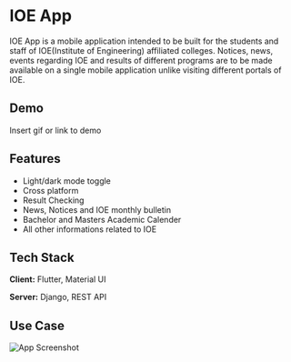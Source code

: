 
# IOE App


IOE App is a mobile application intended to be built for the students and staff of IOE(Institute of Engineering) affiliated colleges. Notices, news, events regarding IOE and results of different programs are to be made available on a single mobile application unlike visiting different portals of IOE.
## Demo

Insert gif or link to demo


## Features

- Light/dark mode toggle
- Cross platform
- Result Checking
- News, Notices and IOE monthly bulletin
- Bachelor and Masters Academic Calender
- All other informations related to IOE





## Tech Stack

**Client:** Flutter, Material UI

**Server:** Django, REST API


## Use Case

![App Screenshot](https://via.placeholder.com/468x300?text=App+Screenshot+Here)


